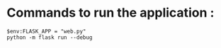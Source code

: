 # Commands to run the application :
```shell
$env:FLASK_APP = "web.py"
python -m flask run --debug
```